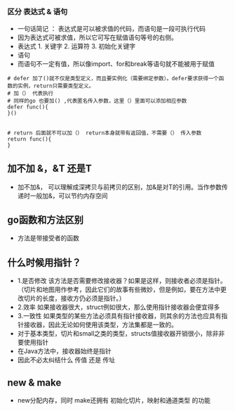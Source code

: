 ##
### 区分 表达式 & 语句 
- 一句话简记 ： 表达式是可以被求值的代码，而语句是一段可执行代码
- 因为表达式可被求值，所以它可写在赋值语句等号的右侧。
- 表达式 1. 关键字 2. 运算符 3. 初始化关键字
- 语句
- 而语句不一定有值，所以像import、for和break等语句就不能被用于赋值
```bazaar
# defer 加了()就不仅是类型定义，而且要实例化（需要绑定参数）。defer要求获得一个函数的实例，return只需要类型定义。
# 加（） 代表执行 
# 同样的go 也要加() ,代表匿名传入参数，这里（）里面可以添加相应参数
defer func(){
}()


# return 后面就不可以加（） return本身就带有返回值，不需要（） 传入参数
return func(){
}
```

## 加不加 &，&T 还是T
- 加不加&， 可以理解成深拷贝与前拷贝的区别，加&是对T的引用。当作参数传递时一般加&，可以节约内存空间

## go函数和方法区别
- 方法是带接受者的函数

## 什么时候用指针？
- 1.是否修改  该方法是否需要修改接收器？如果是这样，则接收者必须是指针。
  （切片和地图用作参考，因此它们的故事有些微妙，但是例如，要在方法中更改切片的长度，接收方仍必须是指针。）
- 2.效率 如果接收器很大，struct例如很大，那么使用指针接收器会便宜得多
- 3.一致性 如果类型的某些方法必须具有指针接收器，则其余的方法也应具有指针接收器，因此无论如何使用该类型，方法集都是一致的。
- 对于基本类型，切片和small之类的类型，structs值接收器开销很小，除非非要使用指针
- 在Java方法中，接收器始终是指针
- 因此不必太纠结什么 传值 还是 传址

## new & make
- new分配内存，同时 make还拥有 初始化切片，映射和通道类型 的功能